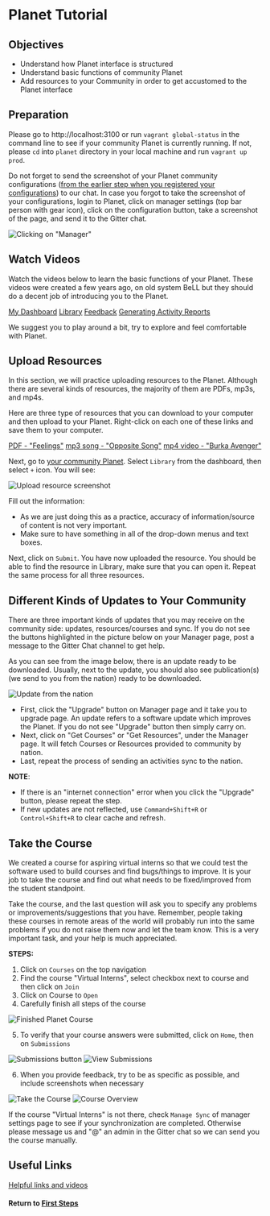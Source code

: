 # Planet Tutorial

## Objectives

* Understand how Planet interface is structured
* Understand basic functions of community Planet
* Add resources to your Community in order to get accustomed to the Planet interface

## Preparation
Please go to http://localhost:3100 or run `vagrant global-status` in the command line to see if your community Planet is currently running. If not, please `cd` into `planet` directory in your local machine and run `vagrant up prod`.

Do not forget to send the screenshot of your Planet community configurations ([from the earlier step when you registered your configurations](vi-configurations-vagrant.md)) to our chat. In case you forgot to take the screenshot of your configurations, login to Planet, click on manager settings (top bar person with gear icon), click on the configuration button, take a screenshot of the page, and send it to the Gitter chat.

![Clicking on "Manager"](images/edit-vi-nation-manager.png "Dashboard in your localhost")

## Watch Videos

Watch the videos below to learn the basic functions of your Planet. These videos were created a few years ago, on old system BeLL but they should do a decent job of introducing you to the Planet.

[My Dashboard](movies/vi-mydashboard.mp4)
[Library](movies/vi-library.mp4)
[Feedback](movies/vi-feedback.mp4)
[Generating Activity Reports](movies/vi-generatingactivityreports.mp4)

We suggest you to play around a bit, try to explore and feel comfortable with Planet.

## Upload Resources

In this section, we will practice uploading resources to the Planet. Although there are several kinds of resources, the majority of them are PDFs, mp3s, and mp4s.

Here are three type of resources that you can download to your computer and then upload to your Planet. Right-click on each one of these links and save them to your computer.

[PDF - "Feelings"](pdf/vi-feelings.pdf)
[mp3 song - "Opposite Song"](music/vi-oppositesong.mp3)
[mp4 video - "Burka Avenger"](movies/vi-burkaavenger.mp4)

Next, go to [your community Planet](http://localhost:3100). Select `Library` from the dashboard, then select `+` icon. You will see:

![Upload resource screenshot](images/vi-add-new-resource.png)

Fill out the information:

- As we are just doing this as a practice, accuracy of information/source of content is not very important.
- Make sure to have something in all of the drop-down menus and text boxes.

Next, click on `Submit`. You have now uploaded the resource. You should be able to find the resource in Library, make sure that you can open it. Repeat the same process for all three resources.

## Different Kinds of Updates to Your Community

There are three important kinds of updates that you may receive on the community side: updates,  resources/courses and sync. If you do not see the buttons highlighted in the picture below on your Manager page, post a message to the Gitter Chat channel to get help.

As you can see from the image below, there is an update ready to be downloaded. Usually, next to the update, you should also see publication(s) (we send to you from the nation) ready to be downloaded.

![Update from the nation](images/vi-update-publication.png "Dashboard in your localhost")

- First, click the "Upgrade" button on Manager page and it take you to upgrade page. An update refers to a software update which improves the Planet. If you do not see "Upgrade" button then simply carry on.
- Next, click on "Get Courses" or "Get Resources", under the Manager page. It will fetch Courses or Resources provided to community by nation.
- Last, repeat the process of sending an activities sync to the nation.

**NOTE**: 
* If there is an "internet connection" error when you click the "Upgrade" button, please repeat the step.
* If new updates are not reflected, use `Command+Shift+R` or `Control+Shift+R` to clear cache and refresh.

## Take the Course

We created a course for aspiring virtual interns so that we could test the software used to build courses and find bugs/things to improve. It is your job to take the course and find out what needs to be fixed/improved from the student standpoint.

Take the course, and the last question will ask you to specify any problems or improvements/suggestions that you have. Remember, people taking these courses in remote areas of the world will probably run into the same problems if you do not raise them now and let the team know. This is a very important task, and your help is much appreciated.

**STEPS:**

1. Click on `Courses` on the top navigation
2. Find the course "Virtual Interns", select checkbox next to course and then click on `Join`
3. Click on Course to `Open`
4. Carefully finish all steps of the course

  ![Finished Planet Course](images/vi-planet-course.jpg)

5. To verify that your course answers were submitted, click on `Home`, then on `Submissions`

  ![Submissions button](images/vi-planet-submissions-button.png)
  ![View Submissions](images/vi-planet-submissions.png)

6. When you provide feedback, try to be as specific as possible, and include screenshots when necessary

![Take the Course](images/vi-take-the-course.png)
![Course Overview](images/vi-course-view.png)

If the course "Virtual Interns" is not there, check `Manage Sync` of manager settings page to see if your synchronization are completed. Otherwise please message us and "@" an admin in the Gitter chat so we can send you the course manually.

## Useful Links

[Helpful links and videos](vi-faq.md#Helpful_Links)

#### Return to [First Steps](vi-first-steps.md#Step_4_-_Planet_Tutorial)
